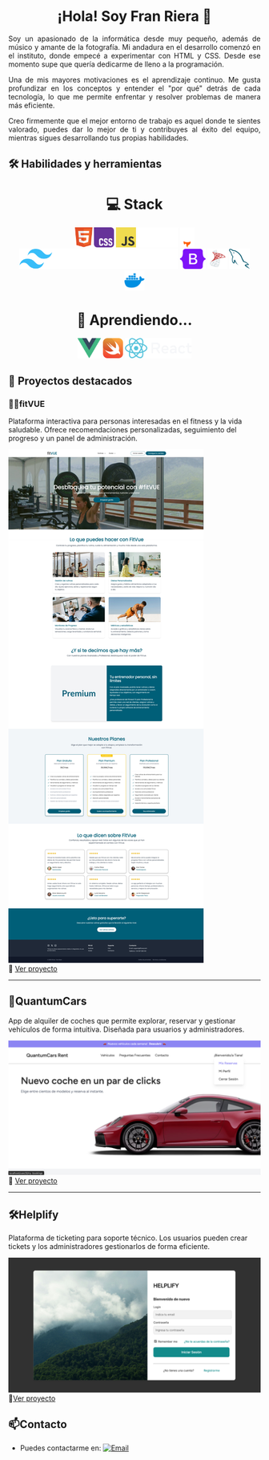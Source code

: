 <h1 align="center"> ¡Hola! Soy Fran Riera 👋 </h1>

<p align="justify">
  Soy un apasionado de la informática desde muy pequeño, además de músico y amante de la fotografía. Mi andadura en el desarrollo comenzó en el instituto, donde empecé a experimentar con HTML y CSS. Desde ese momento supe que quería dedicarme de lleno a la programación.
</p>

<p align="justify">
  Una de mis mayores motivaciones es el aprendizaje continuo. Me gusta profundizar en los conceptos y entender el "por qué" detrás de cada tecnología, lo que me permite enfrentar y resolver problemas de manera más eficiente.
</p>

<p align="justify">
  Creo firmemente que el mejor entorno de trabajo es aquel donde te sientes valorado, puedes dar lo mejor de ti y contribuyes al éxito del equipo, mientras sigues desarrollando tus propias habilidades.
</p>

## 🛠️ Habilidades y herramientas

<div align="center">

# 💻 Stack
  <img src="./html5.svg" alt="HTML5" height="40"/>
  <img src="./css.svg" alt="CSS" height="40"/>
  <img src="./javascript.svg" alt="JavaScript" height="40"/>
  <img src="./php.svg" alt="PHP" height="40"/>
  <img src="./astro.svg" alt="Astro" height="40"/>
  <img src="./tailwindCSS.svg" alt="TailwindCSS" height="40"/>
  <img src="./bootstrap.svg" alt="Bootstrap" height="40"/>
  <img src="./sql-server.svg" alt="SQL Server" height="40"/>
  <img src="./mysql.svg" alt="MySQL" height="40"/>
  <img src="./docker.svg" alt="Docker" height="40"/>

# 🌱 Aprendiendo...
  <img src="./vue.svg" alt="Vue" height="40"/>
  <img src="./swift.svg" alt="Swift" height="40"/>
  <img src="./react.svg" alt="React" height="40"/>
</div>

## 🚀 Proyectos destacados
### 🏋️‍♂️fitVUE
Plataforma interactiva para personas interesadas en el fitness y la vida saludable. Ofrece recomendaciones personalizadas, seguimiento del progreso y un panel de administración.

![fitVUE](https://raw.githubusercontent.com/FranRD98/fitVUE/main/public/github/Landing.jpeg)  
🔗 [Ver proyecto](https://github.com/FranRD98/fitVUE)

---

## 🚗QuantumCars
App de alquiler de coches que permite explorar, reservar y gestionar vehículos de forma intuitiva. Diseñada para usuarios y administradores.

![QuantumCars](https://raw.githubusercontent.com/FranRD98/QuantumCars/main/public/images/inicio.png)  
🔗 [Ver proyecto](https://github.com/FranRD98/QuantumCars)

---

## 🛠️Helplify 
Plataforma de ticketing para soporte técnico. Los usuarios pueden crear tickets y los administradores gestionarlos de forma eficiente.

![Helplify](https://raw.githubusercontent.com/FranRD98/Helplify/main/public/images/login.png)  
🔗[Ver proyecto](https://github.com/FranRD98/Helplify)

## 📫Contacto
- Puedes contactarme en: [![Email](https://img.shields.io/badge/-Correo%20Electronico-0078D4?style=flat&logo=mail&logoColor=white)](mailto:franrd98@outlook.com)


